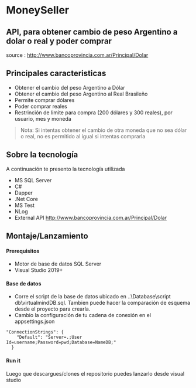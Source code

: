 # MoneySeller 
## API, para obtener cambio de peso Argentino a dolar o real y poder comprar

source : http://www.bancoprovincia.com.ar/Principal/Dolar

## Principales caracteristicas

- Obtener el cambio del peso Argentino a Dólar
- Obtener el cambio del peso Argentino al Real Brasileño
- Permite comprar dólares 
- Poder comprar reales 
- Restrinción de limite para compra (200 dólares y 300 reales), por usuario, mes y moneda

> Nota: Si intentas obtener el cambio de otra moneda que no sea dólar o real, no es permitido al igual si intentas comprarla

## Sobre la tecnología

A continuación te presento la tecnología utilizada

- MS SQL Server
- C#
- Dapper
- .Net Core
- MS Test
- NLog
- External API http://www.bancoprovincia.com.ar/Principal/Dolar


## Montaje/Lanzamiento

#### Prerequisitos
- Motor de base de datos SQL Server
- Visual Studio 2019+

#### Base de datos
- Corre el script de la base de datos ubicado en ..\Database\script db\virtualmindDB.sql. Tambien puede hacer la comparación de esquema desde el proyecto para crearla.
- Cambio la configuración de tu cadena de conexión en el appsettings.json

```
"ConnectionStrings": {
    "Default": "Server=.;User Id=username;Password=pwd;Database=NameDB;"
  }
```
#### Run it
Luego que descargues/clones el repositorio puedes lanzarlo desde visual studio
